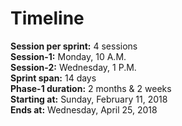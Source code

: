# Timeline  

**Session per sprint:** 4 sessions  
**Session-1:** Monday, 10 A.M.  
**Session-2:** Wednesday, 1 P.M.  
**Sprint span:** 14 days  
**Phase-1 duration:** 2 months & 2 weeks  
**Starting at:** Sunday, February 11, 2018  
**Ends at:** Wednesday, April 25, 2018  

